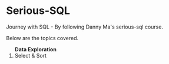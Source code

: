# Serious-SQL
<p>Journey with SQL - By following Danny Ma's serious-sql course.</p>
Below are the topics covered.</br>
<ol><b> Data Exploration </b>
 <li> Select & Sort</li></ol>


